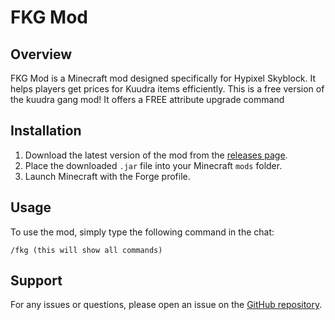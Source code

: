 # FKG Mod

## Overview

FKG Mod is a Minecraft mod designed specifically for Hypixel Skyblock. It helps players get prices for Kuudra items efficiently.
This is a free version of the kuudra gang mod! It offers a FREE attribute upgrade command
## Installation

1. Download the latest version of the mod from the [releases page](https://github.com/jeffreywangdev/fkg-mod/releases).
2. Place the downloaded `.jar` file into your Minecraft `mods` folder.
3. Launch Minecraft with the Forge profile.

## Usage

To use the mod, simply type the following command in the chat:

```
/fkg (this will show all commands)
```


## Support

For any issues or questions, please open an issue on the [GitHub repository](https://github.com/jeffreywangdev/fkg-mod/issues).
